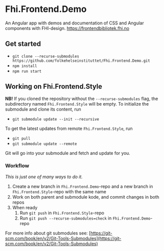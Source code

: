 # Fhi.Frontend.Demo

An Angular app with demos and documentation of CSS and Angular components with FHI-design.
https://frontendbibliotek.fhi.no

## Get started

- `git clone --recurse-submodules https://github.com/folkehelseinstituttet/Fhi.Frontend.Demo.git`
- `npm install`
- `npm run start`

## Working on Fhi.Frontend.Style

**NB!** If you cloned the repository without the `--recurse-submodules` flag, the subdirectory named `Fhi.Frontend.Style` will be empty. To initialize the submodule and clone its content, run

- `git submodule update --init --recursive`

To get the latest updates from remote `Fhi.Frontend.Style`, run

- `git pull`
- `git submodule update --remote`

Git will go into your submodule and fetch and update for you.

### Workflow

_This is just one of many ways to do it._

1. Create a new branch in `Fhi.Frontend.Demo`-repo and a new branch in `Fhi.Frontend.Style`-repo with the same name
2. Work on both parent and submodule kode, and commit changes in both repos
3. When ready
   1. Run `git push` in `Fhi.Frontend.Style`-repo
   2. Run `git push --recurse-submodules=check` in `Fhi.Frontend.Demo`-repo

For more info about git submodules see: [https://git-scm.com/book/en/v2/Git-Tools-Submodules](https://git-scm.com/book/en/v2/Git-Tools-Submodules)
